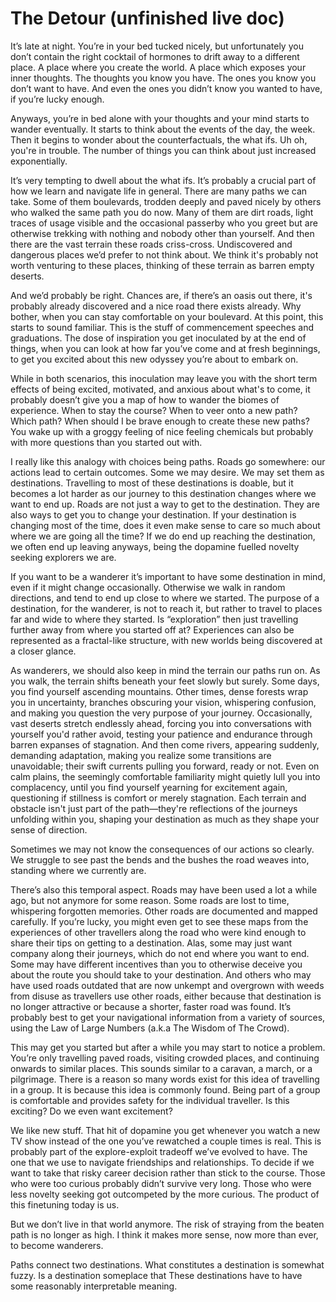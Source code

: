 # The Detour (unfinished live doc)
It’s late at night. You’re in your bed tucked nicely, but unfortunately you don’t contain the right cocktail of hormones to drift away to a different place. A place where you create the world. A place which exposes your inner thoughts. The thoughts you know you have. The ones you know you don’t want to have. And even the ones you didn’t know you wanted to have, if you’re lucky enough. 

Anyways, you’re in bed alone with your thoughts and your mind starts to wander eventually. It starts to think about the events of the day, the week. Then it begins to wonder about the counterfactuals, the what ifs. Uh oh, you're in trouble. The number of things you can think about just increased exponentially.

It’s very tempting to dwell about the what ifs. It’s probably a crucial part of how we learn and navigate life in general. There are many paths we can take. Some of them boulevards, trodden deeply and paved nicely by others who walked the same path you do now. Many of them are dirt roads, light traces of usage visible and the occasional passerby who you greet but are otherwise trekking with nothing and nobody other than yourself. And then there are the vast terrain these roads criss-cross. Undiscovered and dangerous places we’d prefer to not think about. We think it's probably not worth venturing to these places, thinking of these terrain as barren empty deserts. 

And we’d probably be right. Chances are, if there’s an oasis out there, it's probably already discovered and a nice road there exists already. Why bother, when you can stay comfortable on your boulevard. At this point, this starts to sound familiar. This is the stuff of commencement speeches and graduations. The dose of inspiration you get inoculated by at the end of things, when you can look at how far you’ve come and at fresh beginnings, to get you excited about this new odyssey you’re about to embark on.

While in both scenarios, this inoculation may leave you with the short term effects of being excited, motivated, and anxious about what's to come, it probably doesn’t give you a map of how to wander the biomes of experience. When to stay the course? When to veer onto a new path? Which path? When should I be brave enough to create these new paths? You wake up with a groggy feeling of nice feeling chemicals but probably with more questions than you started out with.

I really like this analogy with choices being paths. Roads go somewhere: our actions lead to certain outcomes. Some we may desire. We may set them as destinations. Travelling to most of these destinations is doable, but it becomes a lot harder as our journey to this destination changes where we want to end up. Roads are not just a way to get to the destination. They are also ways to get you to change your destination. If your destination is changing most of the time, does it even make sense to care so much about where we are going all the time? If we do end up reaching the destination, we often end up leaving anyways, being the dopamine fuelled novelty seeking explorers we are.

If you want to be a wanderer it’s important to have some destination in mind, even if it might change occasionally. Otherwise we walk in random directions, and tend to end up close to where we started. The purpose of a destination, for the wanderer, is not to reach it, but rather to travel to places far and wide to where they started. Is “exploration” then just travelling further away from where you started off at? Experiences can also be represented as a fractal-like structure, with new worlds being discovered at a closer glance.

As wanderers, we should also keep in mind the terrain our paths run on. As you walk, the terrain shifts beneath your feet slowly but surely. Some days, you find yourself ascending mountains. Other times, dense forests wrap you in uncertainty, branches obscuring your vision, whispering confusion, and making you question the very purpose of your journey. Occasionally, vast deserts stretch endlessly ahead, forcing you into conversations with yourself you'd rather avoid, testing your patience and endurance through barren expanses of stagnation. And then come rivers, appearing suddenly, demanding adaptation, making you realize some transitions are unavoidable; their swift currents pulling you forward, ready or not. Even on calm plains, the seemingly comfortable familiarity might quietly lull you into complacency, until you find yourself yearning for excitement again, questioning if stillness is comfort or merely stagnation. Each terrain and obstacle isn't just part of the path—they're reflections of the journeys unfolding within you, shaping your destination as much as they shape your sense of direction.

Sometimes we may not know the consequences of our actions so clearly. We struggle to see past the bends and the bushes the road weaves into, standing where we currently are. 

There’s also this temporal aspect. Roads may have been used a lot a while ago, but not anymore for some reason. Some roads are lost to time, whispering forgotten memories. Other roads are documented and mapped carefully. If you’re lucky, you might even get to see these maps from the experiences of other travellers along the road who were kind enough to share their tips on getting to a destination. Alas, some may just want company along their journeys, which do not end where you want to end. Some may have different incentives than you to otherwise deceive you about the route you should take to your destination. And others who may have used roads outdated that are now unkempt and overgrown with weeds from disuse as travellers use other roads, either because that destination is no longer attractive or because a shorter, faster road was found. It’s probably best to get your navigational information from a variety of sources, using the Law of Large Numbers (a.k.a The Wisdom of The Crowd).

This may get you started but after a while you may start to notice a problem. You’re only travelling paved roads, visiting crowded places, and continuing onwards to similar places. This sounds similar to a caravan, a march, or a pilgrimage. There is a reason so many words exist for this idea of travelling in a group. It is because this idea is commonly found. Being part of a group is comfortable and provides safety for the individual traveller. Is this exciting? Do we even want excitement? 

We like new stuff. That hit of dopamine you get whenever you watch a new TV show instead of the one you’ve rewatched a couple times is real. This is probably part of the explore-exploit tradeoff we’ve evolved to have. The one that we use to navigate friendships and relationships. To decide if we want to take that risky career decision rather than stick to the course. Those who were too curious probably didn’t survive very long. Those who were less novelty seeking got outcompeted by the more curious. The product of this finetuning today is us.

But we don’t live in that world anymore. The risk of straying from the beaten path is no longer as high. I think it makes more sense, now more than ever, to become wanderers.

Paths connect two destinations. What constitutes a destination is somewhat fuzzy. Is a destination someplace that 
These destinations have to have some reasonably interpretable meaning. 




